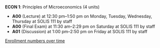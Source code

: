 **ECON 1**: Principles of Microeconomics (4 units)

- **A00** (Lecture) at 12:30 pm–1:50 pm on Monday, Tuesday, Wednesday, Thursday at SOLIS 111 by staff
- **A00** (Final Exam) at 11:30 am–2:29 pm on Saturday at SOLIS 111 by staff
- **A01** (Discussion) at 1:00 pm–2:50 pm on Friday at SOLIS 111 by staff

[Enrollment numbers over time](./ECON1.tsv)
